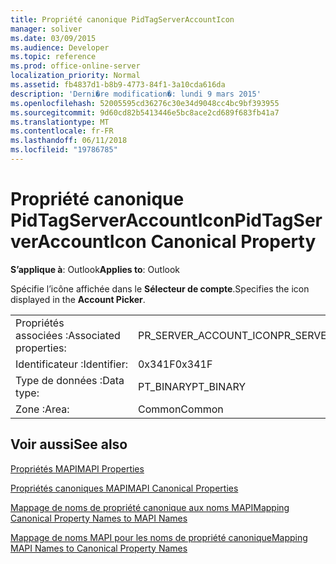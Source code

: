```yaml
---
title: Propriété canonique PidTagServerAccountIcon
manager: soliver
ms.date: 03/09/2015
ms.audience: Developer
ms.topic: reference
ms.prod: office-online-server
localization_priority: Normal
ms.assetid: fb4837d1-b8b9-4773-84f1-3a10cda616da
description: 'Derni�re modification�: lundi 9 mars 2015'
ms.openlocfilehash: 52005595cd36276c30e34d9048cc4bc9bf393955
ms.sourcegitcommit: 9d60cd82b5413446e5bc8ace2cd689f683fb41a7
ms.translationtype: MT
ms.contentlocale: fr-FR
ms.lasthandoff: 06/11/2018
ms.locfileid: "19786785"
---
```

# <a name="pidtagserveraccounticon-canonical-property"></a><span data-ttu-id="211b9-103">Propriété canonique PidTagServerAccountIcon</span><span class="sxs-lookup"><span data-stu-id="211b9-103">PidTagServerAccountIcon Canonical Property</span></span>

  
  
<span data-ttu-id="211b9-104">**S’applique à**: Outlook</span><span class="sxs-lookup"><span data-stu-id="211b9-104">**Applies to**: Outlook</span></span> 
  
<span data-ttu-id="211b9-105">Spécifie l’icône affichée dans le **Sélecteur de compte**.</span><span class="sxs-lookup"><span data-stu-id="211b9-105">Specifies the icon displayed in the **Account Picker**.</span></span>
  
|||
|:-----|:-----|
|<span data-ttu-id="211b9-106">Propriétés associées :</span><span class="sxs-lookup"><span data-stu-id="211b9-106">Associated properties:</span></span>  <br/> |<span data-ttu-id="211b9-107">PR_SERVER_ACCOUNT_ICON</span><span class="sxs-lookup"><span data-stu-id="211b9-107">PR_SERVER_ACCOUNT_ICON</span></span>  <br/> |
|<span data-ttu-id="211b9-108">Identificateur :</span><span class="sxs-lookup"><span data-stu-id="211b9-108">Identifier:</span></span>  <br/> |<span data-ttu-id="211b9-109">0x341F</span><span class="sxs-lookup"><span data-stu-id="211b9-109">0x341F</span></span>  <br/> |
|<span data-ttu-id="211b9-110">Type de données :</span><span class="sxs-lookup"><span data-stu-id="211b9-110">Data type:</span></span>  <br/> |<span data-ttu-id="211b9-111">PT_BINARY</span><span class="sxs-lookup"><span data-stu-id="211b9-111">PT_BINARY</span></span>  <br/> |
|<span data-ttu-id="211b9-112">Zone :</span><span class="sxs-lookup"><span data-stu-id="211b9-112">Area:</span></span>  <br/> |<span data-ttu-id="211b9-113">Common</span><span class="sxs-lookup"><span data-stu-id="211b9-113">Common</span></span>  <br/> |
   
## <a name="see-also"></a><span data-ttu-id="211b9-114">Voir aussi</span><span class="sxs-lookup"><span data-stu-id="211b9-114">See also</span></span>



[<span data-ttu-id="211b9-115">Propriétés MAPI</span><span class="sxs-lookup"><span data-stu-id="211b9-115">MAPI Properties</span></span>](mapi-properties.md)
  
[<span data-ttu-id="211b9-116">Propriétés canoniques MAPI</span><span class="sxs-lookup"><span data-stu-id="211b9-116">MAPI Canonical Properties</span></span>](mapi-canonical-properties.md)
  
[<span data-ttu-id="211b9-117">Mappage de noms de propriété canonique aux noms MAPI</span><span class="sxs-lookup"><span data-stu-id="211b9-117">Mapping Canonical Property Names to MAPI Names</span></span>](mapping-canonical-property-names-to-mapi-names.md)
  
[<span data-ttu-id="211b9-118">Mappage de noms MAPI pour les noms de propriété canonique</span><span class="sxs-lookup"><span data-stu-id="211b9-118">Mapping MAPI Names to Canonical Property Names</span></span>](mapping-mapi-names-to-canonical-property-names.md)

